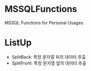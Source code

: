 # MSSQLFunctions
MSSQL Functions for Personal Usages

# ListUp
- SplitBack: 특정 문자열 뒤의 데이터 추출
- SplitFront: 특정 문자열 앞의 데이터 추출
